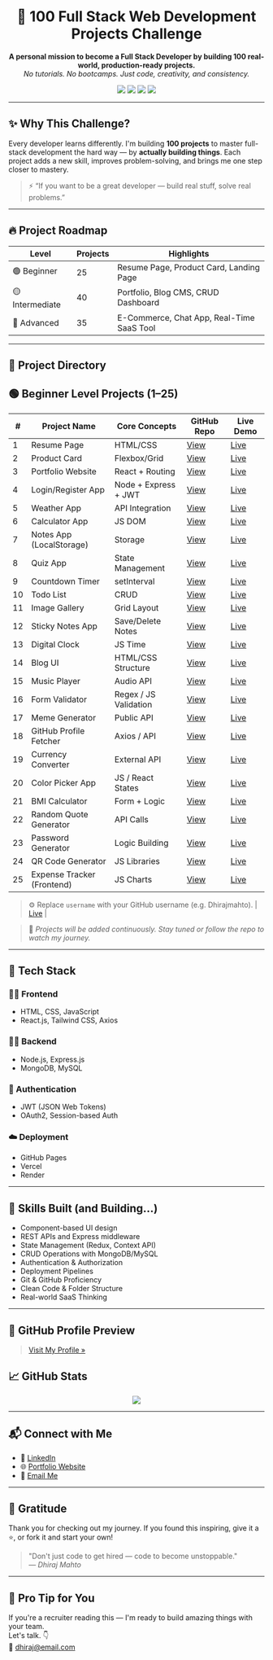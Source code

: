 <h1 align="center">🚀 100 Full Stack Web Development Projects Challenge</h1>

<p align="center">
  <b>A personal mission to become a Full Stack Developer by building 100 real-world, production-ready projects.</b><br>
  <i>No tutorials. No bootcamps. Just code, creativity, and consistency.</i>
</p>

<p align="center">
  <img src="https://img.shields.io/badge/Frontend-HTML%2FCSS%2FJS%2FReact%2FTailwind-blue?style=for-the-badge" />
  <img src="https://img.shields.io/badge/Backend-Node%2FExpress%2FMongoDB%2FMySQL-green?style=for-the-badge" />
  <img src="https://img.shields.io/badge/Auth-JWT%2FOAuth%2FSession-orange?style=for-the-badge" />
  <img src="https://img.shields.io/badge/Hosting-GitHubPages%2FVercel%2FRender-purple?style=for-the-badge" />
</p>

---

## ✨ Why This Challenge?

Every developer learns differently. I'm building **100 projects** to master full-stack development the hard way — by **actually building things**. Each project adds a new skill, improves problem-solving, and brings me one step closer to mastery.

> ⚡️ “If you want to be a great developer — build real stuff, solve real problems.”

---

## 🔥 Project Roadmap

| Level        | Projects | Highlights                                      |
|--------------|----------|-------------------------------------------------|
| 🟢 Beginner   | 25       | Resume Page, Product Card, Landing Page         |
| 🟡 Intermediate | 40    | Portfolio, Blog CMS, CRUD Dashboard             |
| 🔴 Advanced   | 35       | E-Commerce, Chat App, Real-Time SaaS Tool       |

---

## 📁 Project Directory

## 🟢 Beginner Level Projects (1–25)

| #   | Project Name              | Core Concepts              | GitHub Repo                                          | Live Demo                                           |
|-----|---------------------------|----------------------------|------------------------------------------------------|----------------------------------------------------|
| 1   | Resume Page               | HTML/CSS                   | [View](https://github.com/username/resume-project)   | [Live](https://username.github.io/resume-project) |
| 2   | Product Card              | Flexbox/Grid               | [View](https://github.com/username/product-card)     | [Live](#)                                          |
| 3   | Portfolio Website         | React + Routing            | [View](#)                                             | [Live](#)                                          |
| 4   | Login/Register App        | Node + Express + JWT       | [View](#)                                             | [Live](#)                                          |
| 5   | Weather App               | API Integration            | [View](#)                                             | [Live](#)                                          |
| 6   | Calculator App            | JS DOM                     | [View](#)                                             | [Live](#)                                          |
| 7   | Notes App (LocalStorage)  | Storage                    | [View](#)                                             | [Live](#)                                          |
| 8   | Quiz App                  | State Management           | [View](#)                                             | [Live](#)                                          |
| 9   | Countdown Timer           | setInterval                | [View](#)                                             | [Live](#)                                          |
| 10  | Todo List                 | CRUD                       | [View](#)                                             | [Live](#)                                          |
| 11  | Image Gallery             | Grid Layout                | [View](#)                                             | [Live](#)                                          |
| 12  | Sticky Notes App          | Save/Delete Notes          | [View](#)                                             | [Live](#)                                          |
| 13  | Digital Clock             | JS Time                    | [View](#)                                             | [Live](#)                                          |
| 14  | Blog UI                   | HTML/CSS Structure         | [View](#)                                             | [Live](#)                                          |
| 15  | Music Player              | Audio API                  | [View](#)                                             | [Live](#)                                          |
| 16  | Form Validator            | Regex / JS Validation      | [View](#)                                             | [Live](#)                                          |
| 17  | Meme Generator            | Public API                 | [View](#)                                             | [Live](#)                                          |
| 18  | GitHub Profile Fetcher    | Axios / API                | [View](#)                                             | [Live](#)                                          |
| 19  | Currency Converter        | External API               | [View](#)                                             | [Live](#)                                          |
| 20  | Color Picker App          | JS / React States          | [View](#)                                             | [Live](#)                                          |
| 21  | BMI Calculator            | Form + Logic               | [View](#)                                             | [Live](#)                                          |
| 22  | Random Quote Generator    | API Calls                  | [View](#)                                             | [Live](#)                                          |
| 23  | Password Generator        | Logic Building             | [View](#)                                             | [Live](#)                                          |
| 24  | QR Code Generator         | JS Libraries               | [View](#)                                             | [Live](#)                                          |
| 25  | Expense Tracker (Frontend)| JS Charts                  | [View](#)                                             | [Live](#)                                          |

> ⚙️ Replace `username` with your GitHub username (e.g. Dhirajmahto).
                                                | [Live](#)                                        |

> 🔄 *Projects will be added continuously. Stay tuned or follow the repo to watch my journey.*

---

## 🧰 Tech Stack

### 👨‍🎨 Frontend  
- HTML, CSS, JavaScript  
- React.js, Tailwind CSS, Axios  

### 🧑‍💻 Backend  
- Node.js, Express.js  
- MongoDB, MySQL  

### 🔐 Authentication  
- JWT (JSON Web Tokens)  
- OAuth2, Session-based Auth  

### ☁️ Deployment  
- GitHub Pages  
- Vercel  
- Render  

---

## 🧠 Skills Built (and Building...)

- Component-based UI design  
- REST APIs and Express middleware  
- State Management (Redux, Context API)  
- CRUD Operations with MongoDB/MySQL  
- Authentication & Authorization  
- Deployment Pipelines  
- Git & GitHub Proficiency  
- Clean Code & Folder Structure  
- Real-world SaaS Thinking

---

## 📸 GitHub Profile Preview

> [Visit My Profile »](https://github.com/Dhirajmahto/100-fullstack-project/edit/main/README.md)

## 📈 GitHub Stats

<p align="center">
  <img src="https://github-readme-stats.vercel.app/api?username=dhirajmahto&show_icons=true&theme=dark" />
</p>


---

## 📬 Connect with Me

- 💼 [LinkedIn](https://www.linkedin.com/in/yourname/)
- 🌐 [Portfolio Website](https://yourportfolio.com)
- 📧 [Email Me](mailto:dhiraj@email.com)

---

## 🙏 Gratitude

Thank you for checking out my journey. If you found this inspiring, give it a ⭐, or fork it and start your own!

> "Don't just code to get hired — code to become unstoppable."  
> — *Dhiraj Mahto*

---

## 📌 Pro Tip for You

If you're a recruiter reading this — I'm ready to build amazing things with your team.  
Let's talk. 👇  
📧 dhiraj@email.com

